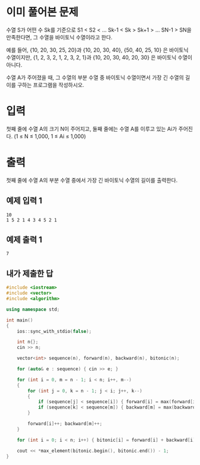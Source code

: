이미 풀어본 문제
==============
수열 S가 어떤 수 Sk를 기준으로 S1 < S2 < ... Sk-1 < Sk > Sk+1 > ... SN-1 > SN을 만족한다면, 그 수열을 바이토닉 수열이라고 한다.

예를 들어, {10, 20, 30, 25, 20}과 {10, 20, 30, 40}, {50, 40, 25, 10} 은 바이토닉 수열이지만,  {1, 2, 3, 2, 1, 2, 3, 2, 1}과 {10, 20, 30, 40, 20, 30} 은 바이토닉 수열이 아니다.

수열 A가 주어졌을 때, 그 수열의 부분 수열 중 바이토닉 수열이면서 가장 긴 수열의 길이를 구하는 프로그램을 작성하시오.

입력
=============
첫째 줄에 수열 A의 크기 N이 주어지고, 둘째 줄에는 수열 A를 이루고 있는 Ai가 주어진다. (1 ≤ N ≤ 1,000, 1 ≤ Ai ≤ 1,000)

출력
===========
첫째 줄에 수열 A의 부분 수열 중에서 가장 긴 바이토닉 수열의 길이를 출력한다.

예제 입력 1 
-------------
```
10
1 5 2 1 4 3 4 5 2 1
```
예제 출력 1 
------------
```
7
```

내가 제출한 답
------------
```cpp
#include <iostream>
#include <vector>
#include <algorithm>

using namespace std;

int main()
{
	ios::sync_with_stdio(false);

	int n{};
	cin >> n;

	vector<int> sequence(n), forward(n), backward(n), bitonic(n);

	for (auto& e : sequence) { cin >> e; }

	for (int i = 0, m = n - 1; i < n; i++, m--)
	{
		for (int j = 0, k = n - 1; j < i; j++, k--)
		{
			if (sequence[j] < sequence[i]) { forward[i] = max(forward[i], forward[j]); }
			if (sequence[k] < sequence[m]) { backward[m] = max(backward[m], backward[k]); }
		}

		forward[i]++; backward[m]++;
	}

	for (int i = 0; i < n; i++) { bitonic[i] = forward[i] + backward[i]; }

	cout << *max_element(bitonic.begin(), bitonic.end()) - 1;
}
```
